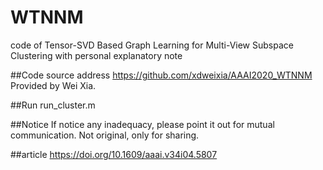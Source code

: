 # WTNNM
code of Tensor-SVD Based Graph Learning for Multi-View Subspace Clustering with personal explanatory note

##Code source address
https://github.com/xdweixia/AAAI2020_WTNNM   Provided by Wei Xia.

##Run
run_cluster.m

##Notice
If notice any inadequacy, please point it out for mutual communication. 
Not original, only for sharing.

##article
https://doi.org/10.1609/aaai.v34i04.5807
        
        
        
        
        
        
        
        
        
        
        
        
